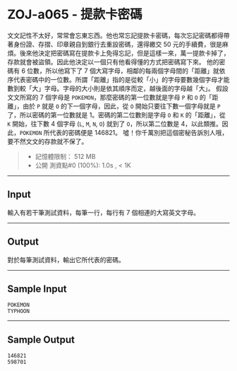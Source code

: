 # ZOJ-a065 - 提款卡密碼

文文記性不太好，常常會忘東忘西。他也常忘記提款卡密碼，每次忘記密碼都得帶著身份證、存摺、印章親自到銀行去重設密碼，還得繳交 50 元的手續費，很是麻煩。後來他決定把密碼寫在提款卡上免得忘記，但是這樣一來，萬一提款卡掉了，存款就會被盜領。因此他決定以一個只有他看得懂的方式把密碼寫下來。
他的密碼有 $6$ 位數，所以他寫下了 $7$ 個大寫字母，相鄰的每兩個字母間的「距離」就依序代表密碼中的一位數。所謂「距離」指的是從較「小」的字母要數幾個字母才能數到較「大」字母。字母的大小則是依其順序而定，越後面的字母越「大」。
假設文文所寫的 $7$ 個字母是 `POKEMON`，那麼密碼的第一位數就是字母 `P` 和 `O` 的「距離」，由於 `P` 就是 `O` 的下一個字母，因此，從 `O` 開始只要往下數一個字母就是 `P` 了，所以密碼的第一位數就是 $1$。密碼的第二位數則是字母 `O` 和 `K` 的「距離」，從 `K` 開始，往下數 $4$ 個字母 (`L`, `M`, `N`, `O`) 就到了 `O`，所以第二位數是 $4$，以此類推。因此，`POKEMON` 所代表的密碼便是 $146821$。
噓！你千萬別把這個密秘告訴別人哦，要不然文文的存款就不保了。

> * 記憶體限制： 512 MB
> * 公開 測資點#0 (100%): 1.0s , < 1K

---
## Input

輸入有若干筆測試資料，每筆一行，每行有 $7$ 個相連的大寫英文字母。

---
## Output

對於每筆測試資料，輸出它所代表的密碼。

---
## Sample Input

```
POKEMON
TYPHOON
```

---
## Sample Output

```
146821
598701
```